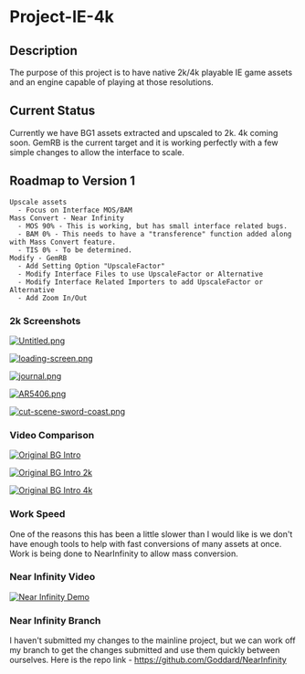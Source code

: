 # Project-IE-4k

## Description
The purpose of this project is to have native 2k/4k playable IE game assets and an engine capable of playing at those resolutions.  

## Current Status
Currently we have BG1 assets extracted and upscaled to 2k.  4k coming soon.  GemRB is the current target and it is working perfectly with a few simple changes to allow the interface to scale.

## Roadmap to Version 1
    Upscale assets
      - Focus on Interface MOS/BAM
    Mass Convert - Near Infinity
      - MOS 90% - This is working, but has small interface related bugs.
      - BAM 0% - This needs to have a "transference" function added along with Mass Convert feature.
      - TIS 0% - To be determined.
    Modify - GemRB
      - Add Setting Option "UpscaleFactor"
      - Modify Interface Files to use UpscaleFactor or Alternative
      - Modify Interface Related Importers to add UpscaleFactor or Alternative
      - Add Zoom In/Out

### 2k Screenshots
[![Untitled.png](https://i.postimg.cc/d3rsvxPk/Untitled.png)](https://postimg.cc/2LjR7T5r)

[![loading-screen.png](https://i.postimg.cc/vmTDMGZF/loading-screen.png)](https://postimg.cc/mcxTyf98)

[![journal.png](https://i.postimg.cc/L6QrwSwZ/journal.png)](https://postimg.cc/tYPSnKXX)

[![AR5406.png](https://i.postimg.cc/CdyKqfp2/AR5406.png)](https://postimg.cc/sGcyFxXP)

[![cut-scene-sword-coast.png](https://i.postimg.cc/hPtk2vyB/cut-scene-sword-coast.png)](https://postimg.cc/kDLY4JP1)

### Video Comparison
[![Original BG Intro](https://img.youtube.com/vi/MpiKW6AMeEI/0.jpg)](https://www.youtube.com/watch?v=MpiKW6AMeEI&feature=youtu.be)

[![Original BG Intro 2k](https://img.youtube.com/vi/xeNiJnpFKbw/0.jpg)](https://www.youtube.com/watch?v=xeNiJnpFKbw&feature=youtu.be)

[![Original BG Intro 4k](https://img.youtube.com/vi/GF_aN3QOCIo/0.jpg)](https://www.youtube.com/watch?v=GF_aN3QOCIo&feature=youtu.be)


### Work Speed
One of the reasons this has been a little slower than I would like is we don't have enough tools to help with fast conversions of many assets at once.  Work is being done to NearInfinity to allow mass conversion.

### Near Infinity Video
[![Near Infinity Demo](https://img.youtube.com/vi/jd3RItOyFxU/0.jpg)](https://www.youtube.com/watch?v=jd3RItOyFxU&feature=youtu.be)

### Near Infinity Branch
I haven't submitted my changes to the mainline project, but we can work off my branch to get the changes submitted and use them quickly between ourselves.  Here is the repo link - https://github.com/Goddard/NearInfinity

